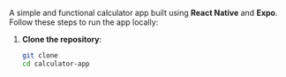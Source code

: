 A simple and functional calculator app built using **React Native** and **Expo**.
Follow these steps to run the app locally:
1. **Clone the repository**:
   ```bash
   git clone 
   cd calculator-app
